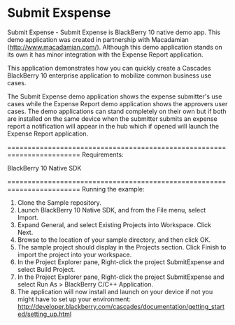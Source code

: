 Submit Exspense
================

Submit Expense - Submit Expense is BlackBerry 10 native demo app.  This demo application was created in partnership with Macadamian (http://www.macadamian.com/).  Although this demo application stands on its own it has minor integration with the Expense Report application.

This application demonstrates how you can quickly create a Cascades BlackBerry 10 enterprise application to mobilize common business use cases.  

The Submit Expense demo application shows the expense submitter's use cases while the Expense Report demo application shows the approvers user cases.  The demo applications can stand completely on their own but if both are installed on the same device when the submitter submits an expense report a notification will appear in the hub which if opened will launch the Expense Report application. 

========================================================================
Requirements:

BlackBerry 10 Native SDK

========================================================================
Running the example:

1. Clone the Sample repository.
2. Launch BlackBerry 10 Native SDK, and from the File menu, select Import.
3. Expand General, and select Existing Projects into Workspace. Click Next.
4. Browse to the location of your sample directory, and then click OK.
5. The sample project should display in the Projects section. 
   Click Finish to import the project into your workspace.
6. In the Project Explorer pane, Right-click the project SubmitExpense 
   and select Build Project.
7. In the Project Explorer pane, Right-click the project SubmitExpense 
   and select Run As > BlackBerry C/C++ Application.
8. The application will now install and launch on your device if not you might
   have to set up your environment: 
   http://developer.blackberry.com/cascades/documentation/getting_started/setting_up.html